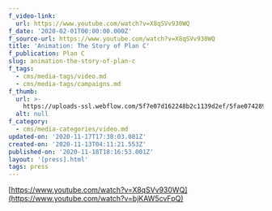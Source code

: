 ```yaml
---
f_video-link:
  url: https://www.youtube.com/watch?v=X8qSVv930WQ
f_date: '2020-02-01T00:00:00.000Z'
f_source-url: https://www.youtube.com/watch?v=X8qSVv930WQ
title: 'Animation: The Story of Plan C'
f_publication: Plan C
slug: animation-the-story-of-plan-c
f_tags:
  - cms/media-tags/video.md
  - cms/media-tags/campaigns.md
f_thumb:
  url: >-
    https://uploads-ssl.webflow.com/5f7e07d162248b2c1139d2ef/5fae074289c799bc5fe164d1_PlanC_Animation_Img.png
  alt: null
f_category:
  - cms/media-categories/video.md
updated-on: '2020-11-17T17:38:03.081Z'
created-on: '2020-11-13T04:11:21.553Z'
published-on: '2020-11-18T18:16:53.001Z'
layout: '[press].html'
tags: press
---
```


[https://www.youtube.com/watch?v=X8qSVv930WQ](https://www.youtube.com/watch?v=bjKAW5cvFpQ)
